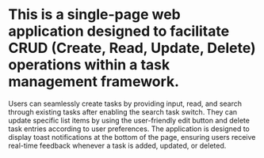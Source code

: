 # This is a single-page web application designed to facilitate CRUD (Create, Read, Update, Delete) operations within a task management framework.

Users can seamlessly create tasks by providing input, read, and search through existing tasks after enabling the search task switch. They can update specific list items by using the user-friendly edit button and delete task entries according to user preferences. The application is designed to display toast notifications at the bottom of the page, ensuring users receive real-time feedback whenever a task is added, updated, or deleted.
